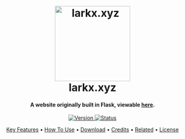 
<h1 align="center">
  <br>
  <a href="https://larkx.xyz/"><img src="https://cdn.discordapp.com/attachments/705020851606519919/811074089463578644/ICO_2.png" alt="larkx.xyz" width="200"></a>
  <br>
  larkx.xyz
  <br>
</h1>

<h4 align="center">A website originally built in Flask, viewable <a href="http://larkx.xyz/" target="_blank">here</a>.</h4>

<p align="center">
  <a href="https://github.com/larkify/">
    <img src="https://img.shields.io/badge/version-3.0-blue?style=for-the-badge"
         alt="Version">
  </a>
  <a href="https://larkx.xyz/">
    <img src="https://img.shields.io/website?down_color=red&down_message=offline&style=for-the-badge&up_color=green&up_message=online&url=https%3A%2F%2Flarkx.xyz%2F"
         alt="Status">
  </a>
</p>

<p align="center">
  <a href="#key-features">Key Features</a> •
  <a href="#how-to-use">How To Use</a> •
  <a href="#download">Download</a> •
  <a href="#credits">Credits</a> •
  <a href="#related">Related</a> •
  <a href="#license">License</a>
</p>
